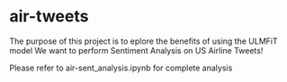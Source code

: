 # air-tweets
The purpose of this project is to eplore the benefits of using the ULMFiT model
We want to perform Sentiment Analysis on US Airline Tweets!

Please refer to air-sent_analysis.ipynb for complete analysis
